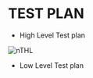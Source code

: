 # TEST PLAN 
 * High Level Test plan
 
 ![nTHL](https://user-images.githubusercontent.com/98866123/156668871-f5e2431f-384b-4dda-b726-d77b9ae9aa63.png)


 
 * Low Level Test plan
  
